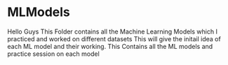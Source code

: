 # MLModels
Hello Guys This Folder contains all the Machine Learning Models which I practiced and worked on different datasets
This will give the initail idea of each ML model and their working.
This Contains all the ML models and practice session on each model 
